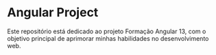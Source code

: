 # Angular Project
Este repositório está dedicado ao projeto Formação Angular 13, com o objetivo principal de aprimorar minhas habilidades no desenvolvimento web. 
